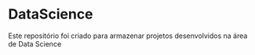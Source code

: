 # DataScience

Este repositório foi criado para armazenar projetos desenvolvidos na área de Data Science

